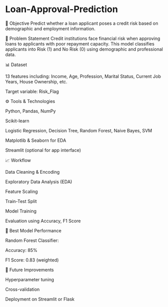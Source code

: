 # Loan-Approval-Prediction
🎯 Objective
Predict whether a loan applicant poses a credit risk based on demographic and employment information.

🧠 Problem Statement
Credit institutions face financial risk when approving loans to applicants with poor repayment capacity. This model classifies applicants into Risk (1) and No Risk (0) using demographic and professional data.

📊 Dataset

13 features including: Income, Age, Profession, Marital Status, Current Job Years, House Ownership, etc.

Target variable: Risk_Flag

⚙️ Tools & Technologies

Python, Pandas, NumPy

Scikit-learn

Logistic Regression, Decision Tree, Random Forest, Naive Bayes, SVM

Matplotlib & Seaborn for EDA

Streamlit (optional for app interface)

📈 Workflow

Data Cleaning & Encoding

Exploratory Data Analysis (EDA)

Feature Scaling

Train-Test Split

Model Training

Evaluation using Accuracy, F1 Score

🧪 Best Model Performance

Random Forest Classifier:

Accuracy: 85%

F1 Score: 0.83 (weighted)

🚀 Future Improvements

Hyperparameter tuning

Cross-validation

Deployment on Streamlit or Flask


